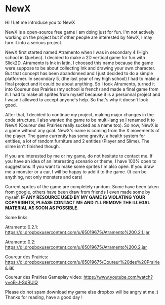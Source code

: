 # NewX
Hi ! Let me introduce you to NewX

NewX is a open-source free game I am doing just for fun. 
I'm not actively working on the project but if other people 
are interested by NewX, I may turn it into a serious project.

NewX first started named Atramento when I was in secondary 4 
(High school in Quebec). I decided to make a 2D vertical game 
for fun with Slick2D. Atramento is Ink in latin, I choosed 
this name because the game were suppose to be about collecting 
Ink and drawing your own character. But that concept has been 
abandonned and I just decided to do a simple platformer. 
In secondary 5, (the last year of my high school) I had to make 
a final project and it could be about anything. So I took 
Atramento, turned it into Coureur des Prairies (my school is 
french) and made a final game from it. I had to make all 
sprites from myself because it is a personnal project and I 
wasn't allowed to accept anyone's help. So that's why it doesn't 
look  good. 

After that, I decided to continue my project, making 
major changes in the code structure. I also wanted the game to 
be multi-lang so I renamed it to NewX (Coureur des Prairies 
really sucked as a name too). So now, NewX is a game without 
any goal. NewX's name is coming from the X movements of the 
player. The game currently has some gravity, a health system 
for entities, a lot of random furniture and 2 entities (Player 
and Slime). The slime isn't finished though. 

If you are interested by me or my game, do not hesitate to 
contact me. If you have an idea of an interesting scenario or 
theme, I have 100% open to suggestions. If you want to make 
some sprites I'm also open. If you draw me a monster or a car, 
I will be happy to add it to the game. (It can be anything, 
not only monsters and cars)

Current sprites of the game are completely random. Some have been taken
from google, others have been draw from friends I even made some by 
myself. <b>IF ANY RESOURCE USED BY MY GAME IS VIOLATING YOUR COPYRIGHTS, 
PLEASE CONTACT ME AND I'LL REMOVE THE ILLEGAL MATERIAL AS SOON AS POSSIBLE.</b>

Some links:

Atramento 0.2.1: https://dl.dropboxusercontent.com/u/65019675/Atramento%200.2.1.jar

Atramento 0.2: https://dl.dropboxusercontent.com/u/65019675/Atramento%200.2.jar

Coureur des Prairies: https://dl.dropboxusercontent.com/u/65019675/Coureur%20des%20Prairies.jar

Coureur des Prairies Gameplay video: https://www.youtube.com/watch?v=oB-J-SdRUlQ

Please do not spam download my game else dropbox will be angry at me :(
Thanks for reading, have a good day !
